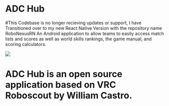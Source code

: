 # ADC Hub
#This Codebase is no longer recieving updates or support, I have Transitioned over to my new React Native Version with the repository name RoboNexusRN
An Android application to allow teams to easily access match lists and scores as well as world skills rankings, the game manual, and scoring calculators.


[![](https://dcbadge.vercel.app/api/server/KTSNtPjn)](https://discord.gg/KTSNtPjn)


# ADC Hub is an open source application based on VRC Roboscout by William Castro.
